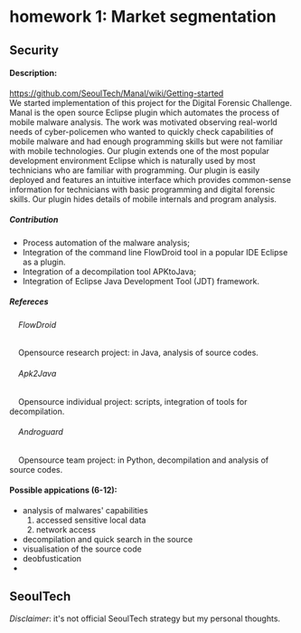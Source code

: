 homework 1: Market segmentation
===================

Security
--------
#### Description:
https://github.com/SeoulTech/Manal/wiki/Getting-started  
We started implementation of this project for the Digital Forensic Challenge. Manal is the open source Eclipse plugin which automates the process of mobile malware analysis. The work was motivated observing real-world needs of cyber-policemen who wanted to quickly check capabilities of mobile malware and had enough programming skills but were not familiar with mobile technologies. Our plugin extends one of the most popular development environment Eclipse which is naturally used by most technicians who are familiar with programming. Our plugin is easily deployed and features an intuitive interface which provides common-sense information for technicians with basic programming and digital forensic skills. Our plugin hides details of mobile internals and program analysis.

##### Contribution  
+ Process automation of the malware analysis;
+ Integration of the command line FlowDroid tool in a popular IDE Eclipse as a plugin.
+ Integration of a decompilation tool APKtoJava;
+ Integration of Eclipse Java Development Tool (JDT) framework.

##### Refereces
###### &nbsp;&nbsp;&nbsp; FlowDroid
&nbsp;&nbsp;&nbsp; Opensource research project: in Java, analysis of source codes.
###### &nbsp;&nbsp;&nbsp; Apk2Java
&nbsp;&nbsp;&nbsp; Opensource individual project: scripts, integration of tools for decompilation.
###### &nbsp;&nbsp;&nbsp; Androguard
&nbsp;&nbsp;&nbsp; Opensource team project: in Python, decompilation and analysis of source codes.

#### Possible appications (6-12):  
* analysis of malwares' capabilities
    1. accessed sensitive local data
    1. network access
* decompilation and quick search in the source
* visualisation of the source code
* deobfustication
* 



SeoulTech
---------
_Disclaimer_: it's not official SeoulTech strategy but my personal thoughts.

